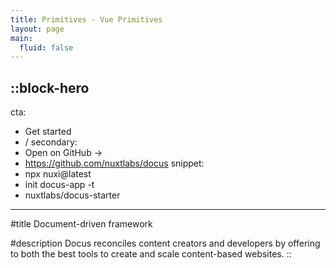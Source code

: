 ```yaml
---
title: Primitives - Vue Primitives
layout: page
main:
  fluid: false
---
```


::block-hero
---
cta:
  - Get started
  - /
secondary:
  - Open on GitHub →
  - https://github.com/nuxtlabs/docus
snippet: 
  - npx nuxi@latest 
  - init docus-app -t 
  - nuxtlabs/docus-starter
---

#title
Document-driven framework

#description
Docus reconciles content creators and developers by offering to both the best tools to create and scale content-based websites.
::
